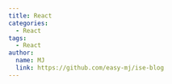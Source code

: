 ```yaml
---
title: React
categories:
  - React
tags:
  - React
author:
  name: MJ
  link: https://github.com/easy-mj/ise-blog
---
```

